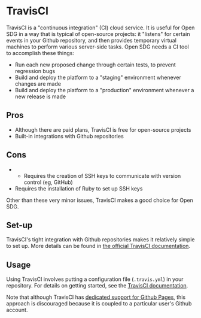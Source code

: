 <h1>TravisCI</h1>

TravisCI is a "continuous integration" (CI) cloud service. It is useful for Open SDG in a way that is typical of open-source projects: it "listens" for certain events in your Github repository, and then provides temporary virtual machines to perform various server-side tasks. Open SDG needs a CI tool to accomplish these things:

* Run each new proposed change through certain tests, to prevent regression bugs
* Build and deploy the platform to a "staging" environment whenever changes are made
* Build and deploy the platform to a "production" environment whenever a new release is made

## Pros

* Although there are paid plans, TravisCI is free for open-source projects
* Built-in integrations with Github repositories

## Cons

* * Requires the creation of SSH keys to communicate with version control (eg, GitHub)
* Requires the installation of Ruby to set up SSH keys

Other than these very minor issues, TravisCI makes a good choice for Open SDG.

## Set-up

TravisCI's tight integration with Github repositories makes it relatively simple to set up. More details can be found in [the official TravisCI documentation](https://docs.travis-ci.com/user/tutorial/).

## Usage

Using TravisCI involves putting a configuration file (`.travis.yml`) in your repository. For details on getting started, see the [TravisCI documentation](https://docs.travis-ci.com/).

Note that although TravisCI has [dedicated support for Github Pages](https://docs.travis-ci.com/user/deployment/pages/), this approach is discouraged because it is coupled to a particular user's Github account.
